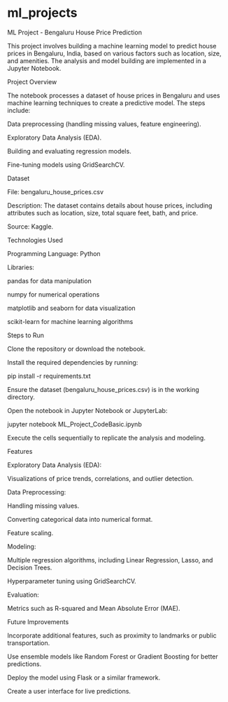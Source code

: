 # ml_projects
ML Project - Bengaluru House Price Prediction

This project involves building a machine learning model to predict house prices in Bengaluru, India, based on various factors such as location, size, and amenities. The analysis and model building are implemented in a Jupyter Notebook.

Project Overview

The notebook processes a dataset of house prices in Bengaluru and uses machine learning techniques to create a predictive model. The steps include:

Data preprocessing (handling missing values, feature engineering).

Exploratory Data Analysis (EDA).

Building and evaluating regression models.

Fine-tuning models using GridSearchCV.

Dataset

File: bengaluru_house_prices.csv

Description: The dataset contains details about house prices, including attributes such as location, size, total square feet, bath, and price.

Source: Kaggle.

Technologies Used

Programming Language: Python

Libraries:

pandas for data manipulation

numpy for numerical operations

matplotlib and seaborn for data visualization

scikit-learn for machine learning algorithms

Steps to Run

Clone the repository or download the notebook.

Install the required dependencies by running:

pip install -r requirements.txt

Ensure the dataset (bengaluru_house_prices.csv) is in the working directory.

Open the notebook in Jupyter Notebook or JupyterLab:

jupyter notebook ML_Project_CodeBasic.ipynb

Execute the cells sequentially to replicate the analysis and modeling.

Features

Exploratory Data Analysis (EDA):

Visualizations of price trends, correlations, and outlier detection.

Data Preprocessing:

Handling missing values.

Converting categorical data into numerical format.

Feature scaling.

Modeling:

Multiple regression algorithms, including Linear Regression, Lasso, and Decision Trees.

Hyperparameter tuning using GridSearchCV.

Evaluation:

Metrics such as R-squared and Mean Absolute Error (MAE).

Future Improvements

Incorporate additional features, such as proximity to landmarks or public transportation.

Use ensemble models like Random Forest or Gradient Boosting for better predictions.

Deploy the model using Flask or a similar framework.

Create a user interface for live predictions.
